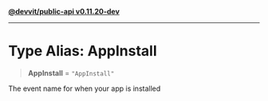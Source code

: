 [**@devvit/public-api v0.11.20-dev**](../README.md)

---

# Type Alias: AppInstall

> **AppInstall** = `"AppInstall"`

The event name for when your app is installed
